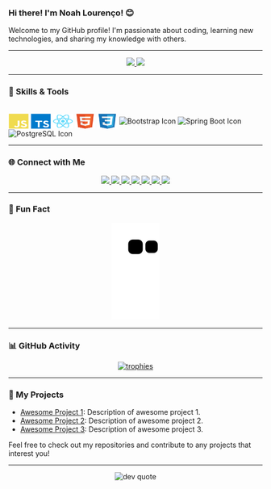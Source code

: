 ### Hi there! I'm Noah Lourenço! 😊

Welcome to my GitHub profile! I'm passionate about coding, learning new technologies, and sharing my knowledge with others.

---

<div align="center">
  <a href="https://github.com/Kaliware">
    <img height="150em" src="https://github-readme-stats.vercel.app/api?username=Kaliware&show_icons=true&theme=github_dark&include_all_commits=true&count_private=true"/>
    <img height="150em" src="https://github-readme-stats.vercel.app/api/top-langs/?username=Kaliware&layout=compact&langs_count=7&theme=github_dark"/>
  </a>
</div>

---

### 🚀 Skills & Tools

<div style="display: inline_block"><br>
  <img align="center" alt="JavaScript Icon" height="30" width="40" src="https://raw.githubusercontent.com/devicons/devicon/master/icons/javascript/javascript-plain.svg">
  <img align="center" alt="TypeScript Icon" height="30" width="40" src="https://raw.githubusercontent.com/devicons/devicon/master/icons/typescript/typescript-plain.svg">
  <img align="center" alt="React Icon" height="30" width="40" src="https://raw.githubusercontent.com/devicons/devicon/master/icons/react/react-original.svg">
  <img align="center" alt="HTML Icon" height="30" width="40" src="https://raw.githubusercontent.com/devicons/devicon/master/icons/html5/html5-original.svg">
  <img align="center" alt="CSS Icon" height="30" width="40" src="https://raw.githubusercontent.com/devicons/devicon/master/icons/css3/css3-original.svg">
  <img align="center" alt="Bootstrap Icon" height="30" width="40" src="https://cdn.jsdelivr.net/gh/devicons/devicon/icons/bootstrap/bootstrap-plain.svg">
  <img align="center" alt="Spring Boot Icon" height="30" width="40" src="https://cdn.jsdelivr.net/gh/devicons/devicon/icons/spring/spring-original.svg">
  <img align="center" alt="PostgreSQL Icon" height="30" width="40" src="https://cdn.jsdelivr.net/gh/devicons/devicon/icons/postgresql/postgresql-original.svg">
</div>

---

### 🌐 Connect with Me

<div align="center"> 
  <a href="https://www.youtube.com/channel/UCcSZpNxRi4Bc8kKL_EXcFvw" target="_blank">
    <img src="https://img.shields.io/badge/YouTube-FF0000?style=for-the-badge&logo=youtube&logoColor=white" target="_blank">
  </a>
  <a href="https://www.instagram.com/noah_d_lourenco/" target="_blank">
    <img src="https://img.shields.io/badge/-Instagram-%23E4405F?style=for-the-badge&logo=instagram&logoColor=white" target="_blank">
  </a>
  <a href="https://discord.gg/ZB6QyNtJY8" target="_blank">
    <img src="https://img.shields.io/badge/Discord-7289DA?style=for-the-badge&logo=discord&logoColor=white" target="_blank">
  </a> 
  <a href="mailto:noah.damian.tech@gmail.com">
    <img src="https://img.shields.io/badge/-Gmail-%23333?style=for-the-badge&logo=gmail&logoColor=white" target="_blank">
  </a>
  <a href="https://www.linkedin.com/in/kaliware/" target="_blank">
    <img src="https://img.shields.io/badge/-LinkedIn-%230077B5?style=for-the-badge&logo=linkedin&logoColor=white" target="_blank">
  </a> 
  <a href="https://t.me/Kaliware" target="_blank">
    <img src="https://img.shields.io/badge/Telegram-2CA5E0?style=for-the-badge&logo=telegram&logoColor=white" target="_blank">
  </a> 
  <a href="https://api.whatsapp.com/send/?phone=5511998865459&text=Hi+Noah%2C+how+are+you%3F&app_absent=0" target="_blank">
    <img src="https://img.shields.io/badge/WhatsApp-25D366?style=for-the-badge&logo=whatsapp&logoColor=white" target="_blank">
  </a> 
</div>

---

### 🐍 Fun Fact

<div align="center">
  <img src="https://github.com/Kaliware/Kaliware/blob/output/github-contribution-grid-snake.svg" alt="snake animation">
</div>

---

### 📊 GitHub Activity

<div align="center">
  <a href="https://github.com/Kaliware">
    <img src="https://github-profile-trophy.vercel.app/?username=Kaliware&theme=onedark&no-frame=true&row=1&column=6" alt="trophies">
  </a>
</div>

---

### 💼 My Projects

- [Awesome Project 1](https://github.com/Kaliware/project1): Description of awesome project 1.
- [Awesome Project 2](https://github.com/Kaliware/project2): Description of awesome project 2.
- [Awesome Project 3](https://github.com/Kaliware/project3): Description of awesome project 3.

Feel free to check out my repositories and contribute to any projects that interest you!

---

<div align="center">
  <img src="https://github-readme-quotes.herokuapp.com/quote?theme=dark&animation=default" alt="dev quote">
</div>
